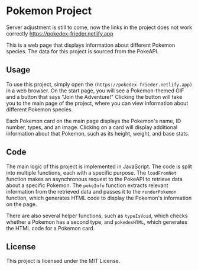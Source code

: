 # Pokemon Project

Server adjustment is still to come, now the links in the project does not work correctly
https://pokedex-frieder.netlify.app

This is a web page that displays information about different Pokemon species. The data for this project is sourced from the PokeAPI.

## Usage

To use this project, simply open the `(https://pokedex-frieder.netlify.app)` in a web browser. On the start page, you will see a Pokemon-themed GIF and a button that says "Join the Adventure!" Clicking the button will take you to the main page of the project, where you can view information about different Pokemon species.

Each Pokemon card on the main page displays the Pokemon's name, ID number, types, and an image. Clicking on a card will display additional information about that Pokemon, such as its height, weight, and base stats.

## Code

The main logic of this project is implemented in JavaScript. The code is split into multiple functions, each with a specific purpose. The `loadFromNet` function makes an asynchronous request to the PokeAPI to retrieve data about a specific Pokemon. The `pokeInfo` function extracts relevant information from the retrieved data and passes it to the `renderPokemon` function, which generates HTML code to display the Pokemon's information on the page.

There are also several helper functions, such as `typeIsVoid`, which checks whether a Pokemon has a second type, and `pokedexHTML`, which generates the HTML code for a Pokemon card.

## License

This project is licensed under the MIT License.
